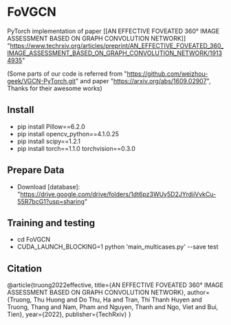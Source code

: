 # FoVGCN

PyTorch implementation of paper [[AN EFFECTIVE FOVEATED 360° IMAGE ASSESSMENT BASED ON GRAPH CONVOLUTION NETWORK]] "https://www.techrxiv.org/articles/preprint/AN_EFFECTIVE_FOVEATED_360_IMAGE_ASSESSMENT_BASED_ON_GRAPH_CONVOLUTION_NETWORK/19134935"

(Some parts of our code is referred from "https://github.com/weizhou-geek/VGCN-PyTorch.git" and paper "https://arxiv.org/abs/1609.02907", Thanks for their awesome works)

## Install
- pip install Pillow==6.2.0
- pip install opencv_python==4.1.0.25
- pip install scipy==1.2.1
- pip install torch==1.1.0 torchvision==0.3.0

## Prepare Data
- Download [database]: "https://drive.google.com/drive/folders/1dt6pz3WUy5D2JYrdiiVvkCu-55R7bcG1?usp=sharing"

## Training and testing
- cd FoVGCN
- CUDA_LAUNCH_BLOCKING=1 python 'main_multicases.py' --save test

## Citation

@article{truong2022effective,
  title={AN EFFECTIVE FOVEATED 360° IMAGE ASSESSMENT BASED ON GRAPH CONVOLUTION NETWORK},
  author={Truong, Thu Huong and Do Thu, Ha and Tran, Thi Thanh Huyen and Truong, Thang and Nam, Pham and Nguyen, Thanh and Ngo, Viet and Bui, Tien},
  year={2022},
  publisher={TechRxiv}
}

